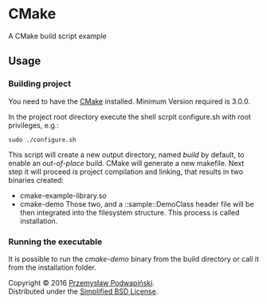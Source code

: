 # CMake
A CMake build script example

## Usage
### Building project
You need to have the [CMake][10] installed. Minimum Version required is 3.0.0.

In the project root directory execute the shell scrpit configure.sh with root privileges, e.g.:
```
sudo ./configure.sh 
```

This script will create a new output directory, named *build* by default, to enable an _out-of-place_ build. CMake will generate a new makefile. Next step it will proceed is project compilation and linking, that results in two binaries created:
- cmake-example-library.so
- cmake-demo
Those two, and a ::sample::DemoClass header file will be then integrated into the filesystem structure. This process is called installation.

### Running the executable
It is possible to run the *cmake-demo* binary from the build directory or call it from the installation folder.

Copyright &copy; 2016 [Przemysław Podwapiński][98].<br>
Distributed under the [Simplified BSD License][99].

[10]:https://cmake.org/
[98]:mailto:p.podwapinski@gmail.com
[99]:https://www.freebsd.org/copyright/freebsd-license.html

